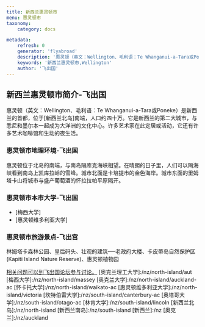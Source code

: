 ```yaml
---
title: 新西兰惠灵顿市
menu: 惠灵顿市
taxonomy:
    category: docs

metadata:
    refresh: 0
    generator: 'flyabroad'
    description: '惠灵顿（英文：Wellington、毛利语：Te Whanganui-a-Tara或Poneke）是新西兰的首都，位于新西兰北岛南端，人口约四十万。它是新西兰的第二大城市，与悉尼和墨尔本一起成为大洋洲的文化中心。许多艺术家在此定居或活动，它还有许多艺术咖啡馆和生动的夜生活。'
    keywords: '新西兰惠灵顿市,Wellington'
    author: '飞出国'
---
```

## 新西兰惠灵顿市简介-飞出国

惠灵顿（英文：Wellington、毛利语：Te Whanganui-a-Tara或Poneke）是新西兰的首都，位于[新西兰北岛]南端，人口约四十万。它是新西兰的第二大城市，与悉尼和墨尔本一起成为大洋洲的文化中心。许多艺术家在此定居或活动，它还有许多艺术咖啡馆和生动的夜生活。

### 惠灵顿市地理环境-飞出国

惠灵顿位于北岛的南端，与南岛隔库克海峡相望。在晴朗的日子里，人们可以隔海峡看到南岛上凯库拉岭的雪峰。城市北面是卡培提市的金色海岸。城市东面的里姆塔卡山将城市与盛产葡萄酒的怀拉拉帕平原隔开。

### 惠灵顿市本市大学-飞出国

- [梅西大学]
- [惠灵顿维多利亚大学]

### 惠灵顿市旅游景点-飞出宫

林姆塔卡森林公园、皇后码头、壮观的建筑──老政府大楼、卡皮蒂岛自然保护区(Kapiti Island Nature Reserve)、惠灵顿植物园

[相关问题可以到飞出国论坛参与讨论。](http://bbs.fcgvisa.com/t/17149?target=_blank)
[奥克兰理工大学]:/nz/north-island/aut
[梅西大学]:/nz/north-island/massey
[奥克兰大学]:/nz/north-island/auckland-ac
[怀卡托大学]:/nz/north-island/waikato-ac
[惠灵顿维多利亚大学]:/nz/north-island/victoria
[坎特伯雷大学]:/nz/south-island/canterbury-ac
[奥塔哥大学]:/nz/south-island/otago-ac
[林肯大学]:/nz/south-island/lincoln
[新西兰北岛]:/nz/north-island
[新西兰南岛]:/nz/south-island
[新西兰]:/nz
[奥克兰]:/nz/auckland